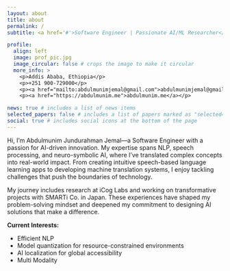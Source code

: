 ```yaml
---
layout: about
title: about
permalink: /
subtitle: <a href='#'>Software Engineer | Passionate AI/ML Researcher</a>. |  "Innovating AI for a Better Tomorrow."

profile:
  align: left
  image: prof_pic.jpg
  image_circular: false # crops the image to make it circular
  more_info: >
    <p>Addis Ababa, Ethiopia</p>
    <p>+251 900-729000</p>
    <p><a href="mailto:abdulmunimjemal@gmail.com">abdulmunimjemal@gmail.com</a></p>
    <p><a href="https://abdulmunim.me">abdulmunim.me</a></p>

news: true # includes a list of news items
selected_papers: false # includes a list of papers marked as "selected={true}"
social: true # includes social icons at the bottom of the page
---
```


Hi, I’m Abdulmunim Jundurahman Jemal—a Software Engineer with a passion for AI-driven innovation. My expertise spans NLP, speech processing, and neuro-symbolic AI, where I’ve translated complex concepts into real-world impact. From creating intuitive speech-based language learning apps to developing machine translation systems, I enjoy tackling challenges that push the boundaries of technology.

My journey includes research at iCog Labs and working on transformative projects with SMARTi Co. in Japan. These experiences have shaped my problem-solving mindset and deepened my commitment to designing AI solutions that make a difference.

**Current Interests:**
  - Efficient NLP
  - Model quantization for resource-constrained environments
  - AI localization for global accessibility
  - Multi Modality



<!-- Check out my [publications page](/al-folio/publications/) to explore my work or connect with me through the icons below. Let's build innovative AI solutions together! -->
